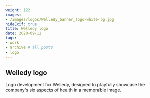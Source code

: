 ```yaml
---
weight: 122
images:
- /images/logos/Welledy_banner_logo-white-bg.jpg
hideExif: true
title: Welledy logo
date: 2020-09-12
tags:
- work
- archive # all posts
- logo
---
```


## Welledy logo

Logo development for Welledy, designed to playfully showcase the company's six
aspects of health in a memorable image.
